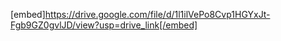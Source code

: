 [embed]https://drive.google.com/file/d/1l1ilVePo8Cvp1HGYxJt-Fgb9GZ0gvlJD/view?usp=drive_link[/embed]
